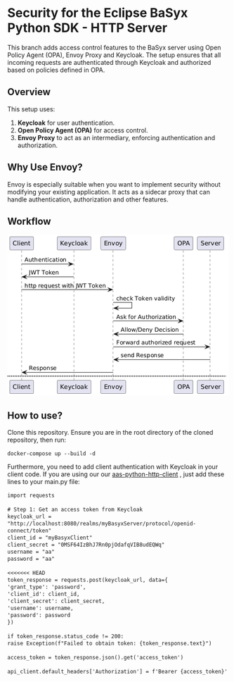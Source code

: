 # Security for the Eclipse BaSyx Python SDK - HTTP Server

This branch adds access control features to the BaSyx server using Open Policy Agent (OPA), Envoy Proxy and Keycloak. The setup ensures that all incoming requests are authenticated through Keycloak and authorized based on policies defined in OPA.


## Overview
This setup uses:
1. **Keycloak** for user authentication.
2. **Open Policy Agent (OPA)** for access control.
3. **Envoy Proxy** to act as an intermediary, enforcing authentication and authorization.

## Why Use Envoy?
Envoy is especially suitable when you want to implement security without modifying your existing application. It acts as a sidecar proxy that can handle authentication, authorization and other features.

## Workflow
![img.png](img.png)

## How to use?
Clone this repository. Ensure you are in the root directory of the cloned repository, then run:
```
docker-compose up --build -d
```

Furthermore, you need to add client authentication with Keycloak in your client code. If you are using our our [aas-python-http-client](https://github.com/rwth-iat/aas-python-http-client) , just add these lines to your main.py file:


```
import requests

# Step 1: Get an access token from Keycloak
keycloak_url = "http://localhost:8080/realms/myBasyxServer/protocol/openid-connect/token"
client_id = "myBasyxClient"
client_secret = "0MSF64IzBhJ7Rn0pjOdafqVIB8udEQWq"
username = "aa"
password = "aa"

<<<<<<< HEAD
token_response = requests.post(keycloak_url, data={
'grant_type': 'password',
'client_id': client_id,
'client_secret': client_secret,
'username': username,
'password': password
})

if token_response.status_code != 200:
raise Exception(f"Failed to obtain token: {token_response.text}")

access_token = token_response.json().get('access_token')

api_client.default_headers['Authorization'] = f'Bearer {access_token}'
```
